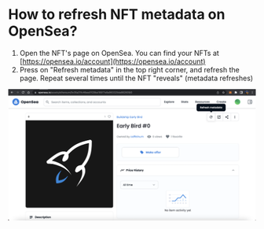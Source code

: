 # How to refresh NFT metadata on OpenSea?

1. Open the NFT's page on OpenSea. You can find your NFTs at [https://opensea.io/account](https://opensea.io/account)
2. Press on "Refresh metadata" in the top right corner, and refresh the page. Repeat several times until the NFT "reveals" (metadata refreshes)

![My NFT's OpenSea page](../.gitbook/assets/image.png)
